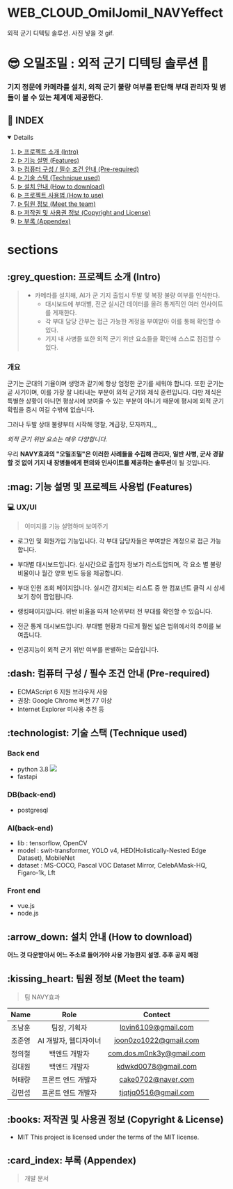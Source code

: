 # WEB_CLOUD_OmilJomil_NAVYeffect
외적 군기 디텍팅 솔루션. 사진 넣을 것 gif.
# :sunglasses: 오밀조밀 : 외적 군기 디텍팅 솔루션 :whale:

### 기지 정문에 카메라를 설치, 외적 군기 불량 여부를 판단해 부대 관리자 및 병들이 볼 수 있는 체계에 제공한다.


## :pencil: INDEX
<details open="open">
  <ol>
    <li><a href="#intro"> ᐅ 프로젝트 소개 (Intro)</a></li>
    <li><a href="#features"> ᐅ 기능 설명 (Features)</a></li>
    <li><a href="#pre-required"> ᐅ 컴퓨터 구성 / 필수 조건 안내 (Pre-required)</a></li>
    <li><a href="#technique"> ᐅ 기술 스택 (Technique used)</a></li>
    <li><a href="#install"> ᐅ 설치 안내 (How to download)</a></li>
    <li><a href="#usage"> ᐅ 프로젝트 사용법 (How to use)</a></li>
    <li><a href="#team"> ᐅ 팀원 정보 (Meet the team)</a></li>
    <li><a href="#copyright"> ᐅ 저작권 및 사용권 정보 (Copyright and License)</a></li>
    <li><a href="#appendex"> ᐅ 부록 (Appendex)</a></li>
  </ol>
</details>

# sections

<h2 id="intro"> :grey_question: 프로젝트 소개 (Intro)</h2>

> + 카메라를 설치해, AI가 군 기지 출입시 두발 및 복장 불량 여부를 인식한다.
>    + 대시보드에 부대별, 전군 실시간 데이터를 올려 통계직인 여러 인사이트를 게재한다.
>    + 각 부대 담당 간부는 접근 가능한 계정을 부여받아 이를 통해 확인할 수 있다.
>    + 기지 내 사병들 또한 외적 군기 위반 요소들을 확인해 스스로 점검할 수 있다.

### 개요
군기는 군대의 기율이며 생명과 같기에 항상 엄정한 군기를 세워야 합니다. 또한 군기는 곧 사기이며, 이를 가장 잘 나타내는 부분이 외적 군기와 제식 훈련입니다. 다만 제식은 특별한 상황이 아니면 평상시에 보여줄 수 있는 부분이 아니기 때문에 평시에 외적 군기 확립을 중시 여길 수밖에 없습니다.

그러나 두발 상태 불량부터 시작해 명찰, 계급장, 모자까지,,, 

 *외적 군기 위반 요소는 매우 다양합니다.*

우리 **NAVY효과의 "오밀조밀"은 이러한 사례들을 수집해 관리자, 일반 사병, 군사 경찰 할 것 없이 기지 내 장병들에게 편의와 인사이트를 제공하는 솔루션**이 될 것입니다.

<h2 id="features"> :mag: 기능 설명 및 프로젝트 사용법 (Features)</h2>

### :computer: UX/UI
> 이미지를 기능 설명하며 보여주기
 + 로그인 및 회원가입 기능입니다. 각 부대 담당자들은 부여받은 계정으로 접근 가능합니다.
 + 부대별 대시보드입니다. 실시간으로 출입자 정보가 리스트업되며, 각 요소 별 불량 비율이나 월간 양호 빈도 등을 제공합니다.
 + 부대 인원 조회 페이지입니다. 실시간 감지되는 리스트 중 한 컴포넌트 클릭 시 상세보기 창이 팝업됩니다.
 + 랭킹페이지입니다. 위반 비율을 따져 1순위부터 전 부대를 확인할 수 있습니다.

 + 전군 통계 대시보드입니다. 부대별 현황과 다르게 훨씬 넓은 범위에서의 추이를 보여줍니다.
 + 인공지능이 외적 군기 위반 여부를 판별하는 모습입니다.


<h2 id="pre-required"> :dash: 컴퓨터 구성 / 필수 조건 안내 (Pre-required)</h2>

 + ECMAScript 6 지원 브라우저 사용
 + 권장: Google Chrome 버전 77 이상
 + Internet Explorer 미사용 추천 등

<h2 id="technique"> :technologist: 기술 스택 (Technique used)</h>

### Back end
 + python 3.8 <img src="https://img.shields.io/badge/Python-3776AB?style=for-the-badge&logo=python&logoColor=white">
 + fastapi

### DB(back-end)
 + postgresql

### AI(back-end)
 + lib : tensorflow, OpenCV
 + model : swit-transformer, YOLO v4, HED(Holistically-Nested Edge Dataset), MobileNet
 + dataset : MS-COCO, Pascal VOC Dataset Mirror, CelebAMask-HQ, Figaro-1k, Lft

### Front end
 + vue.js
 + node.js

<h2 id="install"> :arrow_down: 설치 안내 (How to download)</h2>

**어느 것 다운받아서 어느 주소로 들어가야 사용 가능한지 설명. 추후 공지 예정**

<h2 id="team"> :kissing_heart: 팀원 정보 (Meet the team)</h2>

> 팀 NAVY효과

| Name | Role | Contect |   
|:---:|:---:|:---:| 
|조남훈| 팀장, 기획자 | lovin6109@gmail.com |   
|조준영| AI 개발자, 웹디자이너 | joon0zo1022@gmail.com |
|정의철| 백엔드 개발자 | com.dos.m0nk3y@gmail.com |
|김대원| 백엔드 개발자 | kdwkd0078@gmail.com |   
|허태량| 프론트 엔드 개발자 | cake0702@naver.com |   
|김민섭| 프론트 엔드 개발자 | tjqtjq0516@gmail.com |

<h2 id="copyright"> :books: 저작권 및 사용권 정보 (Copyright & License)</h2>

 + MIT
This project is licensed under the terms of the MIT license.


<h2 id="appendex"> :card_index: 부록 (Appendex)</h2>

> 개발 문서 
